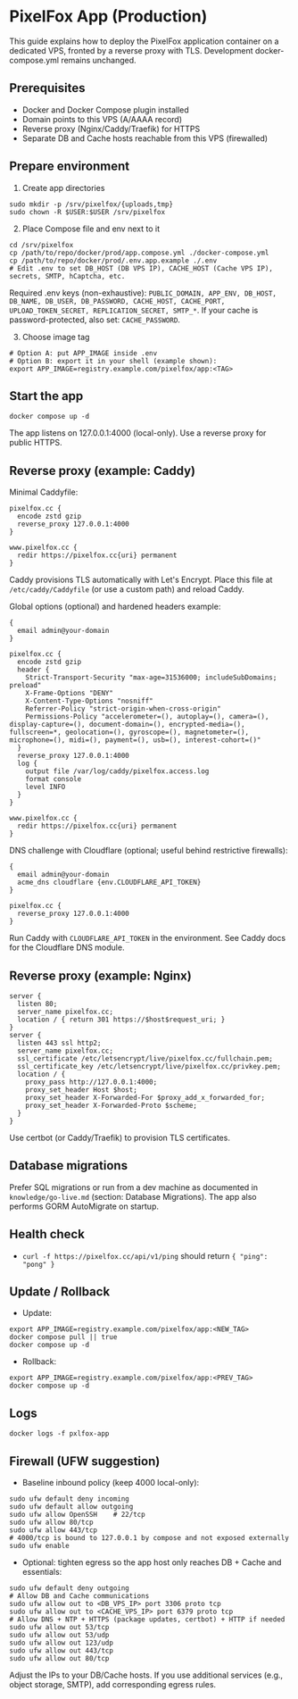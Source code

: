 # PixelFox App (Production)

This guide explains how to deploy the PixelFox application container on a dedicated VPS, fronted by a reverse proxy with TLS. Development docker-compose.yml remains unchanged.

## Prerequisites
- Docker and Docker Compose plugin installed
- Domain points to this VPS (A/AAAA record)
- Reverse proxy (Nginx/Caddy/Traefik) for HTTPS
- Separate DB and Cache hosts reachable from this VPS (firewalled)

## Prepare environment
1) Create app directories
```
sudo mkdir -p /srv/pixelfox/{uploads,tmp}
sudo chown -R $USER:$USER /srv/pixelfox
```

2) Place Compose file and env next to it
```
cd /srv/pixelfox
cp /path/to/repo/docker/prod/app.compose.yml ./docker-compose.yml
cp /path/to/repo/docker/prod/.env.app.example ./.env
# Edit .env to set DB_HOST (DB VPS IP), CACHE_HOST (Cache VPS IP), secrets, SMTP, hCaptcha, etc.
```
Required .env keys (non-exhaustive): `PUBLIC_DOMAIN, APP_ENV, DB_HOST, DB_NAME, DB_USER, DB_PASSWORD, CACHE_HOST, CACHE_PORT, UPLOAD_TOKEN_SECRET, REPLICATION_SECRET, SMTP_*`.
If your cache is password-protected, also set: `CACHE_PASSWORD`.

3) Choose image tag
```
# Option A: put APP_IMAGE inside .env
# Option B: export it in your shell (example shown):
export APP_IMAGE=registry.example.com/pixelfox/app:<TAG>
```

## Start the app
```
docker compose up -d
```
The app listens on 127.0.0.1:4000 (local-only). Use a reverse proxy for public HTTPS.

## Reverse proxy (example: Caddy)

Minimal Caddyfile:
```
pixelfox.cc {
  encode zstd gzip
  reverse_proxy 127.0.0.1:4000
}

www.pixelfox.cc {
  redir https://pixelfox.cc{uri} permanent
}
```
Caddy provisions TLS automatically with Let's Encrypt. Place this file at `/etc/caddy/Caddyfile` (or use a custom path) and reload Caddy.

Global options (optional) and hardened headers example:
```
{
  email admin@your-domain
}

pixelfox.cc {
  encode zstd gzip
  header {
    Strict-Transport-Security "max-age=31536000; includeSubDomains; preload"
    X-Frame-Options "DENY"
    X-Content-Type-Options "nosniff"
    Referrer-Policy "strict-origin-when-cross-origin"
    Permissions-Policy "accelerometer=(), autoplay=(), camera=(), display-capture=(), document-domain=(), encrypted-media=(), fullscreen=*, geolocation=(), gyroscope=(), magnetometer=(), microphone=(), midi=(), payment=(), usb=(), interest-cohort=()"
  }
  reverse_proxy 127.0.0.1:4000
  log {
    output file /var/log/caddy/pixelfox.access.log
    format console
    level INFO
  }
}

www.pixelfox.cc {
  redir https://pixelfox.cc{uri} permanent
}
```

DNS challenge with Cloudflare (optional; useful behind restrictive firewalls):
```
{
  email admin@your-domain
  acme_dns cloudflare {env.CLOUDFLARE_API_TOKEN}
}

pixelfox.cc {
  reverse_proxy 127.0.0.1:4000
}
```
Run Caddy with `CLOUDFLARE_API_TOKEN` in the environment. See Caddy docs for the Cloudflare DNS module.

## Reverse proxy (example: Nginx)
```
server {
  listen 80;
  server_name pixelfox.cc;
  location / { return 301 https://$host$request_uri; }
}
server {
  listen 443 ssl http2;
  server_name pixelfox.cc;
  ssl_certificate /etc/letsencrypt/live/pixelfox.cc/fullchain.pem;
  ssl_certificate_key /etc/letsencrypt/live/pixelfox.cc/privkey.pem;
  location / {
    proxy_pass http://127.0.0.1:4000;
    proxy_set_header Host $host;
    proxy_set_header X-Forwarded-For $proxy_add_x_forwarded_for;
    proxy_set_header X-Forwarded-Proto $scheme;
  }
}
```
Use certbot (or Caddy/Traefik) to provision TLS certificates.

## Database migrations
Prefer SQL migrations or run from a dev machine as documented in `knowledge/go-live.md` (section: Database Migrations). The app also performs GORM AutoMigrate on startup.

## Health check
- `curl -f https://pixelfox.cc/api/v1/ping` should return `{ "ping": "pong" }`

## Update / Rollback
- Update:
```
export APP_IMAGE=registry.example.com/pixelfox/app:<NEW_TAG>
docker compose pull || true
docker compose up -d
```
- Rollback:
```
export APP_IMAGE=registry.example.com/pixelfox/app:<PREV_TAG>
docker compose up -d
```

## Logs
```
docker logs -f pxlfox-app
```

## Firewall (UFW suggestion)
- Baseline inbound policy (keep 4000 local-only):
```
sudo ufw default deny incoming
sudo ufw default allow outgoing
sudo ufw allow OpenSSH    # 22/tcp
sudo ufw allow 80/tcp
sudo ufw allow 443/tcp
# 4000/tcp is bound to 127.0.0.1 by compose and not exposed externally
sudo ufw enable
```

- Optional: tighten egress so the app host only reaches DB + Cache and essentials:
```
sudo ufw default deny outgoing
# Allow DB and Cache communications
sudo ufw allow out to <DB_VPS_IP> port 3306 proto tcp
sudo ufw allow out to <CACHE_VPS_IP> port 6379 proto tcp
# Allow DNS + NTP + HTTPS (package updates, certbot) + HTTP if needed
sudo ufw allow out 53/tcp
sudo ufw allow out 53/udp
sudo ufw allow out 123/udp
sudo ufw allow out 443/tcp
sudo ufw allow out 80/tcp
```
Adjust the IPs to your DB/Cache hosts. If you use additional services (e.g., object storage, SMTP), add corresponding egress rules.
